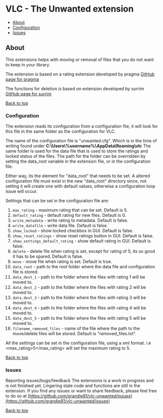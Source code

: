 # VLC - The Unwanted extension

- [About](#about)
- [Configuration](#configuration)
- [Issues](#issues)

## About

This extensions helps with moving or removal of files that you do not want to keep in your library.

The extension is based on a rating extension developed by pragma
[GitHub page for pragma](https://github.com/pragma-/vlc-ratings)

The functions for deletion is based on extension developed by surrim
[GitHub page for surrim](https://github.com/surrim/vlc-delete)

[Back to top](#vlc---the-unwanted-extension)

### Configuration

The extension reads its configuration from a configuration file, it will look for this file in the same folder as the configuration for VLC.

The name of the configuration file is "unwanted.cfg".
Which is in the time of writing found under **C:\Users\\%username%\AppData\Roaming\vlc**
The same folder is used for the data file that is used to store the ratings and locked status of the files.
The path for the folder can be overridden by setting the data_root variable in the extension file,
or in the configuration file.

Either way, its the element for "data_root" that needs to be set.
A altered configuration file must exist in the new "data_root" directory since, not setting it will create one with default values,
otherwise a configuration loop issue will occur.

Settings that can be set in the configuration file are:

1. `max_rating` - maximum rating that can be set. Default is 5.
2. `default_rating` - default rating for new files. Default is 0.
3. `write_metadata` - write rating to metadata. Default is false.
4. `write_datafile` - write data file. Default is false.`
5. `show_locked` - show locked checkbox in GUI. Default is false.
6. `show_reset_ratings` - show reset ratings button in GUI. Default is false.
7. `show_settings_default_rating` - show default rating in GUI. Default is false.
8. `delete` - delete file when rating is set, except for rating of 5, its so good it has to be spared. Default is false.
9. `move` - move file when rating is set. Default is true.
10. `data_root` - path to the root folder where the data file and configuration file is stored.
11. `data_dest_1` - path to the folder where the files with rating 1 will be moved to.
12. `data_dest_2` - path to the folder where the files with rating 2 will be moved to.
13. `data_dest_3` - path to the folder where the files with rating 3 will be moved to.
14. `data_dest_4` - path to the folder where the files with rating 4 will be moved to.
15. `data_dest_5` - path to the folder where the files with rating 5 will be moved to.
16. `filename_removed_files` - name of the file where the path to the move/delete files will be stored. Default is "removed_files.txt".

All the settings can be set in the configuration file, using a xml format.
i.e <max_rating>5</max_rating> will set the maximum rating to 5.

[Back to top](#vlc---the-unwanted-extension)

### Issues

Reporting issues/bugs/feedback
The extensions is a work in progress and is not finished yet.
Lingering stale code and functions are still in the extension.
If you find any issues or want to share feedback, please feel free to do so at
[https://github.com/grandje81/vlc-unwanted/issues](https://github.com/grandje81/vlc-unwanted/issues)

[Back to top](#vlc---the-unwanted-extension)
